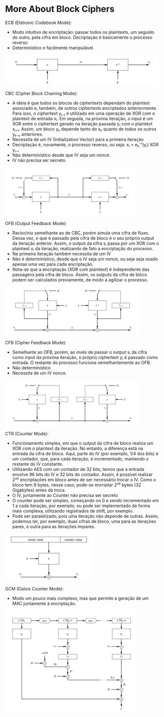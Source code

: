 # More About Block Ciphers
ECB (Eletronic Codebook Mode):
- Modo intuitivo de encriptação: passar todos os plaintexts, 
    um seguido do outro, pela cifra em bloco. Decriptação é
    basicamente o processo reverso
- Determinístico e facilmente manipulável.

![](./assets/ecb.png)

CBC (Cipher Block Chaining Mode):
- A ideia é que todos os blocos de ciphertexts dependam do 
    plaintext associado e, também, de outros ciphertexts encriptados
    anteriormente. Para isso, o ciphertext yᵢ₋₁ é utilizado em 
    uma operação de XOR com o plaintext de entrada xᵢ. Em seguida,
    na próxima iteração, o input é um XOR entre o ciphertext gerado
    na iteração passada yᵢ com o plaintext xᵢ₊₁. Assim, um bloco yₖ 
    depende tanto do xₖ quanto de todos os outros yₖ₋ₙ anteriores.
- Necessita de um IV (Initialization Vector) para a primeira 
    iteração
- Decriptação é, novamente, o processo reverso, ou seja:
    xᵢ = eₖ⁻¹(yᵢ) XOR yᵢ₋₁
- Não determinístico desde que IV seja um nonce.
- IV não precisa ser secreto.

![](./assets/cbc.png)

OFB (Output Feedback Mode):
- Raciocínio semelhante ao de CBC, porém simula uma cifra de 
    fluxo. Dessa vez, o que é passado pela cifra de bloco é o 
    seu próprio output da iteração anterior. Assim, o output
    da cifra sᵢ passa por um XOR com o plaintext xᵢ da iteração,
    realizando de fato a encriptação do processo.
- Na primeira iteração também necessita de um IV
- Não é determinístico, desde que o IV seja um nonce, ou seja
    seja usado apenas uma vez para cada encriptação.
- Nota-se que a encriptação (XOR com plaintext) é independente
    das passagens pela cifra de bloco. Assim, os outputs da cifra
    de bloco podem ser calculados previamente, de modo a agilizar
    o processo.

![](./assets/ofb.png)

CFB (Cipher Feedback Mode):
- Semelhante ao OFB, porém, ao invés de passar o output sᵢ da 
    cifra como input da próxima iteração, o próprio ciphertext 
    yᵢ é passado como entrada. O restante do processo funciona
    semelhantemente ao OFB.
- Não determinístico
- Necessita de um IV nonce.

![](./assets/cfb.png)

CTR (Counter Mode):
- Funcionamento simples, em que o output da cifra de bloco 
    realiza um XOR com o plaintext da iteração. No entanto, a 
    diferença está na entrada da cifra de bloco. Aqui, parte do
    IV (por exemplo, 1/4 dos bits) é um contador, que, para 
    cada iteração, é incrementado, mantendo o restante do IV 
    constante.
- Utilizando AES com um contador de 32 bits, temos que a entrada
    envolve 96 bits do IV e 32 bits do contador. Assim, é possível
    realizar 2³² encriptações em bloco antes de ser necessário trocar
    o IV. Como o bloco tem 8 bytes, nesse caso, pode-se encriptar
    2³⁵ bytes (32 Gigabytes) antes da troca.
- O IV, juntamente ao Counter não precisa ser secreto
- O counter pode ser simples, começando no 0 e sendo incrementado 
    em 1 a cada iteração, por exemplo; ou pode ser implementado
    de forma mais complexa, utilizando registrados de shift, por 
    exemplo.
- Pode ser paralelizado, pois uma iteração não depende de outras.
    Assim, podemos ter, por exemplo, duas cifras de bloco, uma para
    as iterações pares, e outra para as iterações ímpares.

![](./assets/ctr.png)

GCM (Galois Counter Mode):
- Modo um pouco mais complexo, mas que permite a geração de um
    MAC juntamente à encriptação.

![](./assets/gcm.png)


